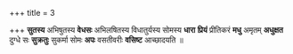 +++
title = 3

+++
**सुतस्य** अभिषुतस्य **वेधसः** अभिलषितस्य विधातुर्यस्य सोमस्य **धारा** **प्रियं** प्रीतिकरं **मधु** अमृतम् **अधुक्षत** दुग्धे सः **सुक्रतुः** सुकर्मा सोमः **अपः** वसतीवरीः **वसिष्ट** आच्छादयति ॥